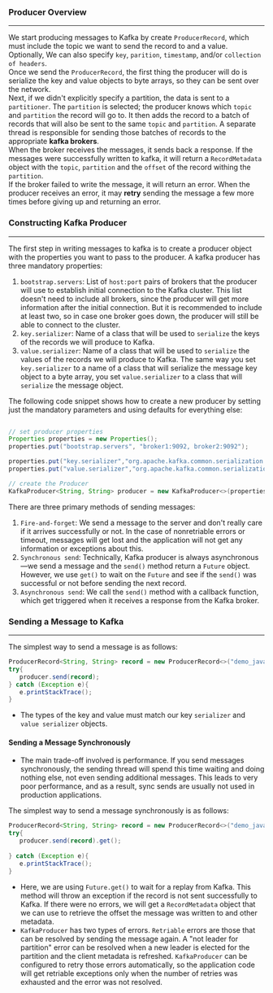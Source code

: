 ### Producer Overview

___
We start producing messages to Kafka by create `ProducerRecord`,
which must include the topic we want to send the record to and a value.
<br>
Optionally, We can also specify `key`, `parition`, `timestamp`, and/or `collection of headers`.<br>
Once we send the `ProducerRecord`,
the first thing the producer will do is serialize the key and value objects to byte arrays,
so they can be sent over the network.
<br>
Next, if we didn't explicitly specify a partition, the data is sent to a `partitioner`.
The `partition` is selected; the producer knows which `topic` and `partition` the record will go to.
It then adds the record to a batch of records that will also be sent to the same `topic` and `partition`.
A separate thread is responsible for sending those batches of records to the appropriate **kafka brokers**.
<br>
When the broker receives the messages, it sends back a response.
If the messages were successfully written to kafka,
it will return a `RecordMetadata` object with the `topic`,
`partition` and the `offset` of the record withing the `partition`.
<br>
If the broker failed to write the message, it will return an error.
When the producer receives an error,
it may **retry** sending the message a few more times before giving up and returning an error.

### Constructing Kafka Producer

___
The first step in writing messages to kafka is
to create a producer object with the properties you want to pass to the producer.
A kafka producer has three mandatory properties:

1. `bootstrap.servers`: List of `host:port` pairs of brokers that the producer will use to establish initial connection
   to the Kafka cluster.
   This list doesn't need to include all brokers,
   since the producer will get more information after the initial connection.
   But it is recommended to include at least two,
   so in case one broker goes down, the producer will still be able to connect to the cluster.
2. `key.serializer`: Name of a class that will be used to `serialize` the keys of the records we will produce to Kafka.
3. `value.serializer`: Name of a class that will be used to `serialize` the values of the records we will produce to
   Kafka.
   The same way you set `key.serializer` to a name of a class that will serialize the message key object to a byte
   array,
   you set `value.serializer` to a class that will `serialize` the message object.

The following code snippet shows
how to create a new producer by setting just the mandatory parameters and using defaults for everything else:

```java

// set producer properties
Properties properties = new Properties();
properties.put("bootstrap.servers", "broker1:9092, broker2:9092");

properties.put("key.serializer","org.apache.kafka.common.serialization.StringSerializer");
properties.put("value.serializer","org.apache.kafka.common.serialization.StringSerializer");

// create the Producer
KafkaProducer<String, String> producer = new KafkaProducer<>(properties);
```

There are three primary methods of sending messages:

1. `Fire-and-forget`: We send a message to the server and don't really care if it arrives successfully or not.
   In the case of nonretriable errors or timeout, messages will get lost and the application will not get any
   information or exceptions about this.
2. `Synchronous send`: Technically, Kafka producer is always asynchronous—we send a message and the `send()` method
   return a `Future` object.
   However,
   we use `get()` to wait on the `Future` and see if the `send()` was successful or not before sending the next record.
3. `Asynchronous send`: We call the `send()` method with a callback function, which get triggered when it receives a
   response from the Kafka broker.

### Sending a Message to Kafka

___
The simplest way to send a message is as follows:

```java
ProducerRecord<String, String> record = new ProducerRecord<>("demo_java","Or Hasson");
try{
   producer.send(record);
} catch (Exception e){
   e.printStackTrace();
}
```

* The types of the key and value must match our key `serializer` and `value serializer` objects.

#### Sending a Message Synchronously

* The main trade-off involved is performance.
  If you send messages synchronously, the sending thread will spend this
  time waiting and doing nothing else, not even sending additional messages.
  This leads to very poor performance, and as a result, sync sends are usually not used in production applications.

The simplest way to send a message synchronously is as follows:

```java
ProducerRecord<String, String> record = new ProducerRecord<>("demo_java","Or Hasson");
try{
   producer.send(record).get();
   
} catch (Exception e){
   e.printStackTrace();
}
```

* Here, we are using `Future.get()` to wait for a replay from Kafka. This method will throw an exception if the record
  is not sent successfully to Kafka.
  If there were no errors,
  we will get a `RecordMetadata` object that we can use to retrieve the offset the message was written to and other
  metadata.
* `KafkaProducer` has two types of errors. `Retriable` errors are those that can be resolved by sending the message
  again.
  A "not leader for partition"
  error can be resolved when a new leader is elected for the partition and the client metadata is refreshed.
  `KafkaProducer` can be configured to retry those errors automatically,
  so the application code will get retriable exceptions
  only when the number of retries was exhausted and the error was not resolved.

